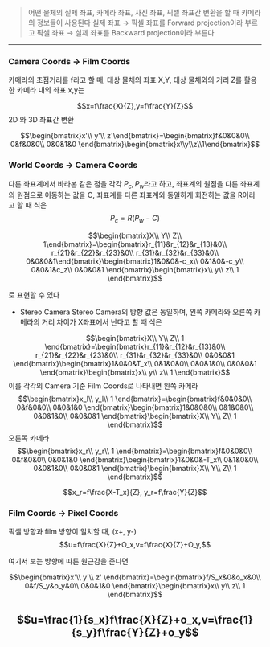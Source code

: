 >어떤 물체의 실제 좌표, 카메라 좌표, 사진 좌표, 픽셀 좌표간 변환을 할 때 카메라의 정보들이 사용된다
>실제 좌표 → 픽셀 좌표를 Forward projection이라 부르고
>픽셀 좌표 → 실제 좌표를 Backward projection이라 부른다
---
### Camera Coords → Film Coords
카메라의 초점거리를 f라고 할 때, 대상 물체의 좌표 X,Y, 대상 물체와의 거리 Z를 활용한 카메라 내의 좌표 x,y는

$$x=f\frac{X}{Z},y=f\frac{Y}{Z}$$
2D 와 3D 좌표간 변환

$$\begin{bmatrix}x'\\ y'\\ z'\end{bmatrix}=\begin{bmatrix}f&0&0&0\\ 0&f&0&0\\ 0&0&1&0 \end{bmatrix}\begin{bmatrix}x\\y\\z\\1\end{bmatrix}$$

### World Coords → Camera Coords
다른 좌표계에서 바라본 같은 점을 각각 $P_c, P_w$라고 하고, 
좌표계의 원점을 다른 좌표계의 원점으로 이동하는 값을 C, 
좌표계를 다른 좌표계와 동일하게 회전하는 값을 R이라고 할 때 식은
$$P_c=R(P_w-C)$$

$$\begin{bmatrix}X\\ Y\\ Z\\ 1\end{bmatrix}=\begin{bmatrix}r_{11}&r_{12}&r_{13}&0\\ r_{21}&r_{22}&r_{23}&0\\ r_{31}&r_{32}&r_{33}&0\\ 0&0&0&1\end{bmatrix}\begin{bmatrix}1&0&0&-c_x\\ 0&1&0&-c_y\\ 0&0&1&c_z\\ 0&0&0&1 \end{bmatrix}\begin{bmatrix}x\\ y\\ z\\ 1 \end{bmatrix}$$

로 표현할 수 있다
- Stereo Camera
Stereo Camera의 방향 값은 동일하며, 왼쪽 카메라와 오른쪽 카메라의 거리 차이가 X좌표에서 난다고 할 때 식은

$$\begin{bmatrix}X\\ Y\\ Z\\ 1 \end{bmatrix}=\begin{bmatrix}r_{11}&r_{12}&r_{13}&0\\ r_{21}&r_{22}&r_{23}&0\\ r_{31}&r_{32}&r_{33}&0\\ 0&0&0&1 \end{bmatrix}\begin{bmatrix}1&0&0&T_x\\ 0&1&0&0\\ 0&0&1&0\\ 0&0&0&1 \end{bmatrix}\begin{bmatrix}x\\ y\\ z\\ 1 \end{bmatrix}$$
이를 각각의 Camera 기준 Film Coords로 나타내면
왼쪽 카메라
$$\begin{bmatrix}x_l\\ y_l\\ 1 \end{bmatrix}=\begin{bmatrix}f&0&0&0\\ 0&f&0&0\\ 0&0&1&0 \end{bmatrix}\begin{bmatrix}1&0&0&0\\ 0&1&0&0\\ 0&0&1&0\\ 0&0&0&1 \end{bmatrix}\begin{bmatrix}X\\ Y\\ Z\\ 1 \end{bmatrix}$$
오른쪽 카메라
$$\begin{bmatrix}x_r\\ y_r\\ 1 \end{bmatrix}=\begin{bmatrix}f&0&0&0\\ 0&f&0&0\\ 0&0&1&0 \end{bmatrix}\begin{bmatrix}1&0&0&-T_x\\ 0&1&0&0\\ 0&0&1&0\\ 0&0&0&1 \end{bmatrix}\begin{bmatrix}X\\ Y\\ Z\\ 1 \end{bmatrix}$$

$$x_r=f\frac{X-T_x}{Z}, y_r=f\frac{Y}{Z}$$
### Film Coords → Pixel Coords
픽셀 방향과 film 방향이 일치할 때, (x+, y-)
$$u=f\frac{X}{Z}+O_x,v=f\frac{X}{Z}+O_y,$$

여기서 보는 방향에 따른 원근감을 준다면

$$\begin{bmatrix}x'\\ y'\\ z' \end{bmatrix}=\begin{bmatrix}f/S_x&0&o_x&0\\ 0&f/S_y&o_y&0\\ 0&0&1&0 \end{bmatrix}\begin{bmatrix}x\\ y\\ z\\ 1 \end{bmatrix}$$

$$u=\frac{1}{s_x}f\frac{X}{Z}+o_x,v=\frac{1}{s_y}f\frac{Y}{Z}+o_y$$
---
